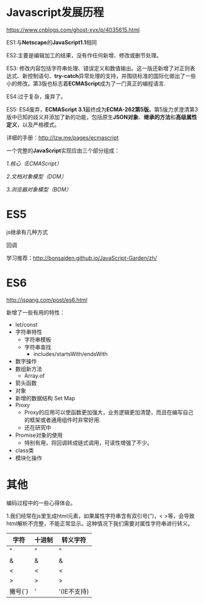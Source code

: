 # Javascript发展历程

https://www.cnblogs.com/ghost-xyx/p/4035615.html

ES1:与**Netscape**的**JavaScript1.1**相同

ES2:主要是编辑加工的结果，没有作任何新增、修改或删节处理。

ES3: 修改内容包括字符串处理、错误定义和数值输出。这一版还新增了对正则表达式、新控制语句、**try-catch**异常处理的支持，并围绕标准的国际化做出了一些小的修改。第3版也标志着**ECMAScript**成为了一门真正的编程语言.

ES4:过于复杂，废弃了。

ES5: ES4废弃，**ECMAScript 3.1**最终成为**ECMA-262第5版**。第5版力求澄清第3版中已知的歧义并添加了新的功能，包括原生**JSON对象**、**继承的方法**和**高级属性定义**，以及严格模式。 

详细的手册：http://lzw.me/pages/ecmascript

一个完整的**JavaScript**实现应由三个部分组成：

*1.核心（ECMAScript）*

*2.文档对象模型（DOM）*

*3.浏览器对象模型（BOM）*

# ES5

js继承有几种方式

回调

学习推荐：http://bonsaiden.github.io/JavaScript-Garden/zh/

# ES6

http://jspang.com/post/es6.html

新增了一些有用的特性：

- let/const
- 字符串特性
  - 字符串模板
  - 字符串查找
    - includes/startsWith/endsWith
- 数字操作
- 数组新方法
  - Array.of
- 箭头函数
- 对象
- 新增的数据结构 Set Map
- Proxy
  - Proxy的应用可以使函数更加强大，业务逻辑更加清楚，而且在编写自己的框架或者通用组件时非常好用.
  - 还在研究中
- Promise对象的使用 
  - 特别有用，将回调转成链式调用，可读性增强了不少。
- class类
- 模块化操作



# 其他



编码过程中的一些心得体会。

1.我们经常在js里生成html元素，如果属性字符串含有双引号(")，< >等，会导致html解析不完整，不能正常显示。这种情况下我们需要对属性字符串进行转义。

|字符	|十进制	|转义字符|
|--|--|--|
|"	| &#34;|	&quot;|
|&	|&#38;	|&amp;|
|<	|&#60;	|&lt;|
|>	|&#62;	|&gt;|
|撇号(`)	| &#39;| &apos;(IE不支持) |

